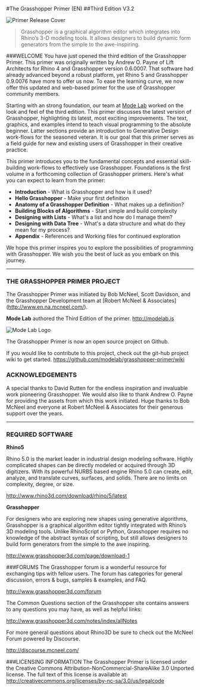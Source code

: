 #The Grasshopper Primer (EN)
##Third Edition V3.2


![Primer Release Cover](0-about/images/GHP3_5Pages.png)

> Grasshopper is a graphical algorithm editor which integrates into Rhino’s 3-D modeling tools.  It allows designers to build dynamic form generators from the simple to the awe-inspiring.

###WELCOME
You have just opened the third edition of the Grasshopper Primer. This primer was originally written by Andrew O. Payne of Lift Architects for Rhino 4 and Grasshopper version 0.6.0007. That software had already advanced beyond a robust platform, yet Rhino 5 and Grasshopper 0.9.0076 have more to offer us now. To ease the learning curve, we now offer this updated and web-based primer for the use of Grasshopper community members.

Starting with an strong foundation, our team at [Mode Lab](http://modelab.is) worked on the look and feel of the third edition. This primer discusses the latest version of Grasshopper, highlighting its latest, most exciting improvements. The text, graphics, and examples intend to teach visual programming to the absolute beginner. Latter sections provide an introduction to Generative Design work-flows for the seasoned veteran. It is our goal that this primer serves as a field guide for new and existing users of  Grasshopper in their creative practice.

This primer introduces you to the fundamental concepts and
essential skill-building work-flows to effectively use Grasshopper. Foundations
is the first volume in a forthcoming collection of Grasshopper primers. Here's what you can expect to learn from the primer:
* **Introduction** - What is Grasshopper and how is it used?
* **Hello Grasshopper** - Make your first definition
* **Anatomy of a Grasshopper Definition** - What makes up a definition?
* **Building Blocks of Algorithms** - Start simple and build complexity
* **Designing with Lists** - What's a list and how do I manage them?
* **Designing with Data Tree** - What's a data structure and what do they mean for my process?
* **Appendix** - References and Working files for continued exploration

We hope this primer inspires you to explore the possibilities of programming with Grasshopper. We wish you the best of luck as you embark on this journey.

---
### THE GRASSHOPPER PRIMER PROJECT

The Grasshopper Primer was initiated by Bob McNeel, Scott Davidson, and the Grasshopper Development team at [Robert McNeel & Associates] (http://www.en.na.mcneel.com/).  

**Mode Lab** authored the Third Edition of the primer. http://modelab.is

![Mode Lab Logo](0-about/images/MODELAB_Logo.png)

The Grasshopper Primer is now an open source project on Github.

If you would like to contribute to this project, check out the git-hub project wiki to get started. https://github.com/modelab/grasshopper-primer/wiki

### ACKNOWLEDGEMENTS
A special thanks to David Rutten for the endless inspiration and invaluable
work pioneering Grasshopper. We would also like to thank Andrew O. Payne
for providing the assets from which this work initiated. Huge thanks to Bob McNeel and everyone at Robert McNeel & Associates for their generous support over the years.

---
### REQUIRED SOFTWARE
**Rhino5**

Rhino 5.0 is the market leader in industrial design modeling software. Highly
complicated shapes can be directly modeled or acquired through 3D digitizers.
With its powerful NURBS based engine Rhino 5.0 can create, edit, analyze, and
translate curves, surfaces, and solids. There are no limits on complexity, degree,
or size.

http://www.rhino3d.com/download/rhino/5/latest

**Grasshopper**

For designers who are exploring new shapes using generative algorithms,
Grasshopper is a graphical algorithm editor tightly integrated with Rhino’s
3D modeling tools. Unlike RhinoScript or Python, Grasshopper requires no
knowledge of the abstract syntax of scripting, but still allows designers to build
form generators from the simple to the awe inspiring.

http://www.grasshopper3d.com/page/download-1

###FORUMS
The Grasshopper forum is a wonderful resource for exchanging tips with fellow users. The forum has categories for general discussion, errors & bugs, samples & examples, and FAQ.

http://www.grasshopper3d.com/forum

The Common Questions section of the Grasshopper site contains answers to
any questions you may have, as well as helpful links:

http://www.grasshopper3d.com/notes/index/allNotes

For more general questions about Rhino3D be sure to check out the McNeel Forum powered by Discourse.

http://discourse.mcneel.com/

###LICENSING INFORMATION
The Grasshopper Primer is licensed under the Creative Commons Attribution-NonCommercial-ShareAlike 3.0 Unported license. The full text of this license is available at:
http://creativecommons.org/licenses/by-nc-sa/3.0/us/legalcode
